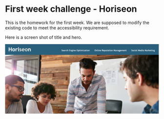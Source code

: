 # First week challenge - Horiseon

This is the homework for the first week. We are supposed to modify the existing code to meet the accessibility requirement.

Here is a screen shot of title and hero.

![](assets/images/screen%20capture.PNG)
